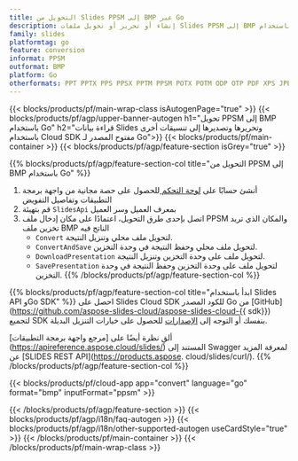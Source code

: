 ```yaml
---
title: التحويل من Slides PPSM إلى BMP عبر Go
description: إنشاء أو تحرير أو تحويل ملفات Slides PPSM إلى BMP باستخدام REST API وGo SDK مفتوح المصدر
family: slides
platformtag: go
feature: conversion
informat: PPSM
outformat: BMP
platform: Go
otherformats: PPT PPTX PPS PPSX PPTM PPSM POTX POTM ODP OTP PDF XPS JPEG PNG TIFF SVG HTML SWF HTML5 GIF XAML XML MD MPEG4
---
```


{{< blocks/products/pf/main-wrap-class isAutogenPage="true" >}}
{{< blocks/products/pf/agp/upper-banner-autogen h1="تحويل PPSM إلى BMP باستخدام Go" h2="قراءة بيانات Slides وتحريرها وتصديرها إلى تنسيقات أخرى باستخدام Cloud SDK مفتوح المصدر لـ Go">}}
{{< blocks/products/pf/main-container >}}
{{< blocks/products/pf/agp/feature-section isGrey="true" >}}

{{% blocks/products/pf/agp/feature-section-col title="التحويل من PPSM إلى BMP باستخدام Go" %}}
1. أنشئ حسابًا على <a href="https://dashboard.aspose.cloud/"> لوحة التحكم </a> للحصول على حصة مجانية من واجهة برمجة التطبيقات وتفاصيل التفويض
1. قم بتهيئة ```SlidesApi``` بمعرف العميل وسر العميل
1. اتصل بإحدى طرق التحويل، اعتمادًا على مكان إدخال ملف PPSM والمكان الذي تريد تخزين ملف BMP الناتج فيه
    - ```Convert``` لتحويل ملف محلي وتنزيل النتيجة.
    - ```ConvertAndSave``` لتحويل ملف محلي وحفظ النتيجة في وحدة التخزين.
    - ```DownloadPresentation``` لتحويل ملف على وحدة التخزين وتنزيل النتيجة.
    - ```SavePresentation``` لتحويل ملف على وحدة التخزين وحفظ النتيجة في وحدة التخزين.
{{% /blocks/products/pf/agp/feature-section-col %}}

{{% blocks/products/pf/agp/feature-section-col title="ابدأ باستخدام Slides API وGo SDK" %}}
احصل على Slides Cloud SDK للكود المصدر Go من [GitHub](https://github.com/aspose-slides-cloud/aspose-slides-cloud-{{ sdk}}) لتجميع SDK بنفسك أو التوجه إلى [الإصدارات](https://releases.aspose.cloud/) للحصول على خيارات التنزيل البديلة.

ألقِ نظرة أيضًا على [مرجع واجهة برمجة التطبيقات] (https://apireference.aspose.cloud/slides/) المستند إلى Swagger لمعرفة المزيد عن [SLIDES REST API](https://products.aspose. cloud/slides/curl/).
{{% /blocks/products/pf/agp/feature-section-col %}}

{{< blocks/products/pf/cloud-app app="convert" language="go" format="bmp" inputFormat="ppsm" >}}

{{< /blocks/products/pf/agp/feature-section >}}
{{< blocks/products/pf/agp/i18n/faq-autogen >}}
{{< blocks/products/pf/agp/i18n/other-supported-autogen useCardStyle="true" >}}
{{< /blocks/products/pf/main-container >}}
{{< /blocks/products/pf/main-wrap-class >}}